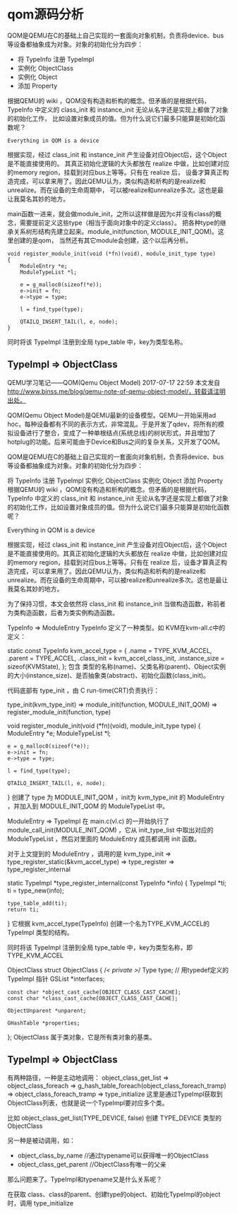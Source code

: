 # qom源码分析

QOM是QEMU在C的基础上自己实现的一套面向对象机制，负责将device、bus等设备都抽象成为对象。对象的初始化分为四步：

- 将 TypeInfo 注册 TypeImpl
- 实例化 ObjectClass
- 实例化 Object
- 添加 Property

根据QEMU的 wiki ，QOM没有构造和析构的概念。但矛盾的是根据代码， 
TypeInfo 中定义的 class_init 和 instance_init 无论从名字还是实现上都做了对象的初始化工作，
比如设置对象成员的值。但为什么说它们最多只能算是初始化函数呢？

	Everything in QOM is a device

根据实现，经过 class_init 和 instance_init 产生设备对应Object后，这个Object是不能直接使用的。
其真正初始化逻辑的大头都放在 realize 中做，比如创建对应的memory region，挂载到对应bus上等等。只有在 realize 后，
设备才算真正构造完成，可以拿来用了。因此QEMU认为，类似构造和析构的是realize和unrealize。而在设备的生命周期中，
可以被realize和unrealize多次。这也是最让我莫名其妙的地方。

main函数一进来，就会做module_init，之所以这样做是因为c并没有class的概念，需要提前定义这些type（相当于面向对象中的定义class）。
把各种type的继承关系树形结构先建立起来。module_init(function, MODULE_INIT_QOM)。这里创建的是qom，
当然还有其它module会创建，这个以后再分析。

	void register_module_init(void (*fn)(void), module_init_type type)
	{
		ModuleEntry *e;
		ModuleTypeList *l;

		e = g_malloc0(sizeof(*e));
		e->init = fn;
		e->type = type;

		l = find_type(type);

		QTAILQ_INSERT_TAIL(l, e, node);
	}
	
同时将该 TypeImpl 注册到全局 type_table 中，key为类型名称。

## TypeImpl => ObjectClass


QEMU学习笔记——QOM(Qemu Object Model)
2017-07-17 22:59
本文发自 http://www.binss.me/blog/qemu-note-of-qemu-object-model/，转载请注明出处。

QOM(Qemu Object Model)是QEMU最新的设备模型。QEMU一开始采用ad hoc，每种设备都有不同的表示方式，非常混乱。于是开发了qdev，将所有的模拟设备进行了整合，变成了一种单根结点(系统总线)的树状形式，并且增加了hotplug的功能。后来可能由于Device和Bus之间的复杂关系，又开发了QOM。

QOM是QEMU在C的基础上自己实现的一套面向对象机制，负责将device、bus等设备都抽象成为对象。对象的初始化分为四步：

将 TypeInfo 注册 TypeImpl
实例化 ObjectClass
实例化 Object
添加 Property
根据QEMU的 wiki ，QOM没有构造和析构的概念。但矛盾的是根据代码， TypeInfo 中定义的 class_init 和 instance_init 无论从名字还是实现上都做了对象的初始化工作，比如设置对象成员的值。但为什么说它们最多只能算是初始化函数呢？

Everything in QOM is a device

根据实现，经过 class_init 和 instance_init 产生设备对应Object后，这个Object是不能直接使用的。其真正初始化逻辑的大头都放在 realize 中做，比如创建对应的memory region，挂载到对应bus上等等。只有在 realize 后，设备才算真正构造完成，可以拿来用了。因此QEMU认为，类似构造和析构的是realize和unrealize。而在设备的生命周期中，可以被realize和unrealize多次。这也是最让我莫名其妙的地方。

为了保持习惯，本文会依然将 class_init 和 instance_init 当做构造函数，称前者为类构造函数，后者为类实例构造函数。

TypeInfo => ModuleEntry
TypeInfo 定义了一种类型。如 KVM在kvm-all.c中的定义：

static const TypeInfo kvm_accel_type = {
    .name = TYPE_KVM_ACCEL,
    .parent = TYPE_ACCEL,
    .class_init = kvm_accel_class_init,
    .instance_size = sizeof(KVMState),
};
包含 类型的名称(name)、父类名称(parent)、Object实例的大小(instance_size)、是否抽象类(abstract)、初始化函数(class_init)。

代码底部有 type_init ，由 C run-time(CRT)负责执行：

type_init(kvm_type_init) => module_init(function, MODULE_INIT_QOM) => register_module_init(function, type)

void register_module_init(void (*fn)(void), module_init_type type)
{
    ModuleEntry *e;
    ModuleTypeList *l;

    e = g_malloc0(sizeof(*e));
    e->init = fn;
    e->type = type;

    l = find_type(type);

    QTAILQ_INSERT_TAIL(l, e, node);
}
创建了 type 为 MODULE_INIT_QOM ，init为 kvm_type_init 的 ModuleEntry ，并加入到 MODULE_INIT_QOM 的 ModuleTypeList 中。

ModuleEntry => TypeImpl
在 main.c(vl.c) 的一开始执行了 module_call_init(MODULE_INIT_QOM) ，它从 init_type_list 中取出对应的 ModuleTypeList ，然后对里面的 ModuleEntry 成员都调用 init 函数。

对于上文提到的 ModuleEntry ，调用的是 kvm_type_init => type_register_static(&kvm_accel_type) => type_register => type_register_internal

static TypeImpl *type_register_internal(const TypeInfo *info)
{
    TypeImpl *ti;
    ti = type_new(info);

    type_table_add(ti);
    return ti;
}
它根据 kvm_accel_type(TypeInfo) 创建一个名为TYPE_KVM_ACCEL的 TypeImpl 类型的结构。

同时将该 TypeImpl 注册到全局 type_table 中，key为类型名称，即 TYPE_KVM_ACCEL

ObjectClass
struct ObjectClass
{
    /*< private >*/
    Type type;              // 用typedef定义的 TypeImpl 指针
    GSList *interfaces;

    const char *object_cast_cache[OBJECT_CLASS_CAST_CACHE];
    const char *class_cast_cache[OBJECT_CLASS_CAST_CACHE];

    ObjectUnparent *unparent;

    GHashTable *properties;
};
ObjectClass 属于类对象，它是所有类对象的基类。

## TypeImpl => ObjectClass

有两种路径，一种是主动地调用： 
object_class_get_list => object_class_foreach => g_hash_table_foreach(object_class_foreach_tramp) => object_class_foreach_tramp => type_initialize
这里是通过TypeImpl获取到ObjectClass列表，也就是说一个TypeImpl要对应多个类。

比如 object_class_get_list(TYPE_DEVICE, false) 创建 TYPE_DEVICE 类型的 ObjectClass

另一种是被动调用，如：

- object_class_by_name  //通过typename可以获得唯一的ObjectClass
- object_class_get_parent  //ObjectClass有唯一的父亲

那么问题来了。TypeImpl和typename又是什么关系呢？

在获取 class、class的parent、创建type的object、初始化TypeImpl的object时，调用 type_initialize
